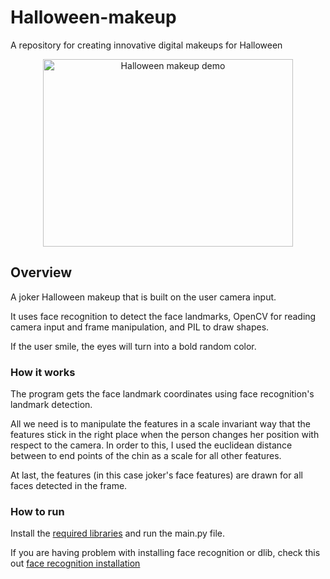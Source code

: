 # Halloween-makeup
A repository for creating innovative digital makeups for Halloween

<p align="center">
  <img src="demo.gif" alt="Halloween makeup demo" width="400" height="300" />
</p>

## Overview
A joker Halloween makeup that is built on the user camera input.

It uses face recognition to detect the face landmarks, OpenCV for reading camera input and frame manipulation,
and PIL to draw shapes.

If the user smile, the eyes will turn into a bold random color.

### How it works

The program gets the face landmark coordinates using face recognition's landmark detection.

All we need is to manipulate the features in a scale invariant way that the features stick in the right place when the person changes her position with respect to the camera.
In order to this, I used the euclidean distance between to end points of the chin as a scale for all other features.

At last, the features (in this case joker's face features) are drawn for all faces detected in the frame. 

### How to run

Install the [required libraries](/requirements.txt) and run the main.py file. 

If you are having problem with installing face recognition or dlib, check this out [face recognition installation](https://github.com/ageitgey/face_recognition)

